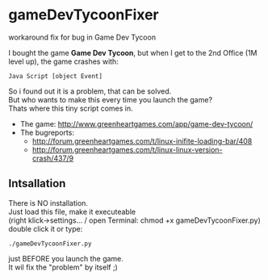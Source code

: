 # gameDevTycoonFixer #

workaround fix for bug in Game Dev Tycoon

I bought the game **Game Dev Tycoon**, but when I get to the 2nd Office (1M level up), the game crashes with:  

    Java Script [object Event]

So i found out it is a problem, that can be solved.  
But who wants to make this every time you launch the game?  
Thats where this tiny script comes in.

* The game: http://www.greenheartgames.com/app/game-dev-tycoon/
* The bugreports:
    - http://forum.greenheartgames.com/t/linux-inifite-loading-bar/408
    - http://forum.greenheartgames.com/t/linux-linux-version-crash/437/9

## Intsallation ##
There is NO installation.  
Just load this file, make it executeable  
(right klick->settings... / open Terminal: chmod +x gameDevTycoonFixer.py)  
double click it or type:

    ./gameDevTycoonFixer.py
    
just BEFORE you launch the game.  
It wil fix the "problem" by itself ;)

